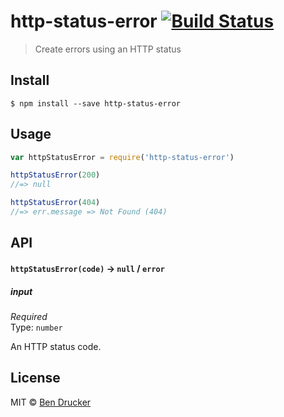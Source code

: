 # http-status-error [![Build Status](https://travis-ci.org/bendrucker/http-status-error.svg?branch=master)](https://travis-ci.org/bendrucker/http-status-error)

> Create errors using an HTTP status


## Install

```
$ npm install --save http-status-error
```


## Usage

```js
var httpStatusError = require('http-status-error')

httpStatusError(200)
//=> null

httpStatusError(404)
//=> err.message => Not Found (404)
```

## API

#### `httpStatusError(code)` -> `null` / `error`

##### input

*Required*  
Type: `number`

An HTTP status code.


## License

MIT © [Ben Drucker](http://bendrucker.me)

